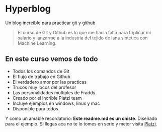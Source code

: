 # Hyperblog

Un blog increible para practicar git y github

> El curso de Git y Github es lo que me hacia falta para triplicar mi salario y lanzarme a la industria del tejido de lana sintetica con Machine Learning.

## En este curso vemos de todo

- Todos los comandos de Git
- El flujo de trabajo en Github
- El verdadero amor por las practicas
- Trucos muy locos del profesor
- Las personalidades multiples de Fraddy
- Creado por el incrible Platzi team
- Incluye ejemplos en windows, linux y mac
- Disponible para todos

Y como un amable recordatorio: **Este readme.md es un chiste**.
Diseñado para el ejemplo. Si llegas aca no te lo tomes en serio y mejor visita [Platzi](http://platzi.com "Platzi").
